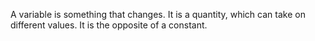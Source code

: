 A variable is something that changes. It is a quantity, which can take
on different values. It is the opposite of a constant.
